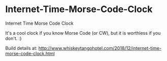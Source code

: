 # Internet-Time-Morse-Code-Clock
Internet Time Morse Code Clock
 
It's a cool clock if you know Morse Code (or CW), 
but it is worthless if you don't.  :)

Build details at: http://www.whiskeytangohotel.com/2018/12/internet-time-morse-code-clock.html
